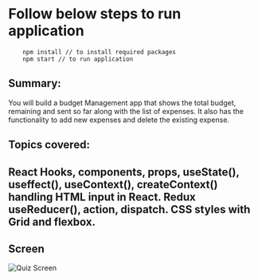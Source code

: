 
# Follow below steps to run application
```
    npm install // to install required packages
    npm start // to run application
```

## Summary:
You will build a budget Management app that shows the total budget, remaining and sent so far along with the list of expenses. It also has the functionality to add new expenses and delete the existing expense.

## Topics covered:
React Hooks, components, props, useState(), useffect(), useContext(), createContext() handling HTML input in React. Redux useReducer(), action, dispatch. CSS styles with Grid and flexbox.
---

## Screen
<img src="public/screenshot.png" alt="Quiz Screen"/>